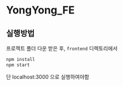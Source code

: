 # YongYong_FE


## 실행방법
프로젝트 폴더 다운 받은 후,
`frontend` 디렉토리에서
```bash
npm install
npm start
```
단 localhost:3000 으로 실행하여야함
